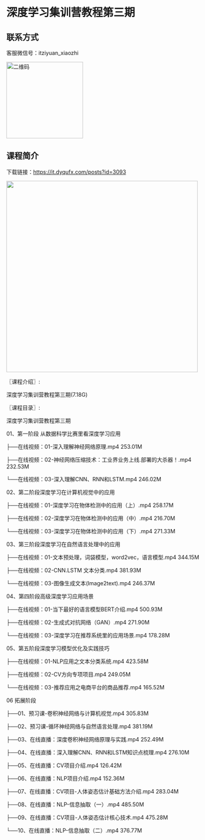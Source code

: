 # 深度学习集训营教程第三期

## 联系方式

客服微信号：itziyuan_xiaozhi

<img src="https://ziyuanyun.oss-cn-guangzhou.aliyuncs.com/common/20240614073449/666b82192834a.jpg" width="200" height="200" alt="二维码">

## 课程简介

下载链接：https://it.dyqufx.com/posts?id=3093

<img src="https://ziyuanyun.oss-cn-guangzhou.aliyuncs.com/yun/20240515185005/6644935d5b96c.jpg" width="500" alt="">

  〖课程介绍〗:

 深度学习集训营教程第三期(7.18G)

 〖课程目录〗:

 深度学习集训营教程第三期



 01、第一阶段 从数据科学比赛里看深度学习应用

 ├──在线视频：01-深入理解神经网络原理.mp4 253.01M

 ├──在线视频：02-神经网络压缩技术：工业界业务上线.部署的大杀器！.mp4 232.53M

 └──在线视频：03-深入理解CNN、RNN和LSTM.mp4 246.02M

 02、第二阶段深度学习在计算机视觉中的应用

 ├──在线视频：01-深度学习在物体检测中的应用（上）.mp4 258.17M

 ├──在线视频：02-深度学习在物体检测中的应用（中）.mp4 216.70M

 └──在线视频：03-深度学习在物体检测中的应用（下）.mp4 271.33M

 03、第三阶段深度学习在自然语言处理中的应用

 ├──在线视频：01-文本预处理，词袋模型，word2vec，语言模型.mp4 344.15M

 ├──在线视频：02-CNN.LSTM 文本分类.mp4 381.93M

 └──在线视频：03-图像生成文本(Image2text).mp4 246.37M

 04、第四阶段高级深度学习应用场景

 ├──在线视频：01-当下最好的语言模型BERT介绍.mp4 500.93M

 ├──在线视频：02-生成式对抗网络（GAN）.mp4 271.90M

 └──在线视频：03-深度学习在推荐系统里的应用场景.mp4 178.28M

 05、第五阶段深度学习模型优化及实践技巧

 ├──在线视频：01-NLP应用之文本分类系统.mp4 423.58M

 ├──在线视频：02-CV方向专项项目.mp4 249.05M

 └──在线视频：03-推荐应用之电商平台的商品推荐.mp4 165.52M

 06 拓展阶段

 ├──01、预习课-卷积神经网络与计算机视觉.mp4 305.83M

 ├──02、预习课-循环神经网络与自然语言处理.mp4 381.19M

 ├──03、在线直播：深度卷积神经网络原理与实践.mp4 252.49M

 ├──04、在线直播：深入理解CNN、RNN和LSTM知识点梳理.mp4 276.10M

 ├──05、在线直播：CV项目介绍.mp4 126.42M

 ├──06、在线直播：NLP项目介绍.mp4 152.36M

 ├──07、在线直播：CV项目-人体姿态估计基础方法介绍.mp4 283.04M

 ├──08、在线直播：NLP-信息抽取（一）.mp4 485.50M

 ├──09、在线直播：CV项目-人体姿态估计核心技术.mp4 475.28M

 └──10、在线直播：NLP-信息抽取（二）.mp4 376.77M

  